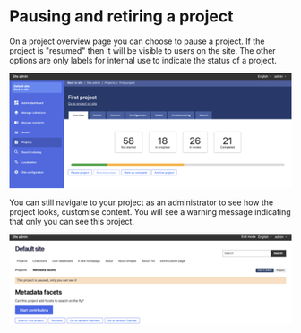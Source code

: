 # Pausing and retiring a project

On a project overview page you can choose to pause a project. If the project is "resumed" then it will be visible to users on the site. The other options are only labels for internal use to indicate the status of a project.

![](<../../../../public/assets/Screenshot 2021-05-06 at 17.23.14.png>)

You can still navigate to your project as an administrator to see how the project looks, customise content. You will see a warning message indicating that only you can see this project.

![](<../../../../public/assets/Screenshot 2021-05-06 at 17.24.39.png>)
